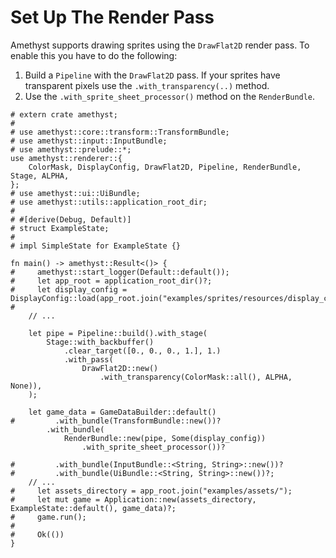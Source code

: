 # Set Up The Render Pass

Amethyst supports drawing sprites using the `DrawFlat2D` render pass. To enable this you have to do the following:

1. Build a `Pipeline` with the `DrawFlat2D` pass. If your sprites have transparent pixels use the `.with_transparency(..)` method.
2. Use the `.with_sprite_sheet_processor()` method on the `RenderBundle`.

```rust,no_run,noplaypen
# extern crate amethyst;
#
# use amethyst::core::transform::TransformBundle;
# use amethyst::input::InputBundle;
# use amethyst::prelude::*;
use amethyst::renderer::{
    ColorMask, DisplayConfig, DrawFlat2D, Pipeline, RenderBundle, Stage, ALPHA,
};
# use amethyst::ui::UiBundle;
# use amethyst::utils::application_root_dir;
#
# #[derive(Debug, Default)]
# struct ExampleState;
#
# impl SimpleState for ExampleState {}

fn main() -> amethyst::Result<()> {
#     amethyst::start_logger(Default::default());
#     let app_root = application_root_dir()?;
#     let display_config = DisplayConfig::load(app_root.join("examples/sprites/resources/display_config.ron"));
#
    // ...

    let pipe = Pipeline::build().with_stage(
        Stage::with_backbuffer()
            .clear_target([0., 0., 0., 1.], 1.)
            .with_pass(
                DrawFlat2D::new()
                    .with_transparency(ColorMask::all(), ALPHA, None)),
    );

    let game_data = GameDataBuilder::default()
#         .with_bundle(TransformBundle::new())?
        .with_bundle(
            RenderBundle::new(pipe, Some(display_config))
                .with_sprite_sheet_processor())?

#         .with_bundle(InputBundle::<String, String>::new())?
#         .with_bundle(UiBundle::<String, String>::new())?;
    // ...
#     let assets_directory = app_root.join("examples/assets/");
#     let mut game = Application::new(assets_directory, ExampleState::default(), game_data)?;
#     game.run();
#
#     Ok(())
}
```
